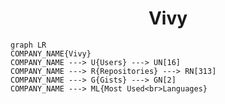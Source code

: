 <h1 align="center">Vivy</h1>

```mermaid
graph LR
COMPANY_NAME{Vivy}
COMPANY_NAME ---> U{Users} ---> UN[16]
COMPANY_NAME ---> R{Repositories} ---> RN[313]
COMPANY_NAME ---> G{Gists} ---> GN[2]
COMPANY_NAME ---> ML{Most Used<br>Languages}
```
